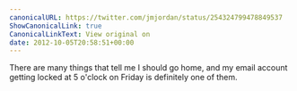 ```yaml
---
canonicalURL: https://twitter.com/jmjordan/status/254324799478849537
ShowCanonicalLink: true
CanonicalLinkText: View original on
date: 2012-10-05T20:58:51+00:00
---
```

There are many things that tell me I should go home, and my email account getting locked at 5 o'clock on Friday is definitely one of them.
